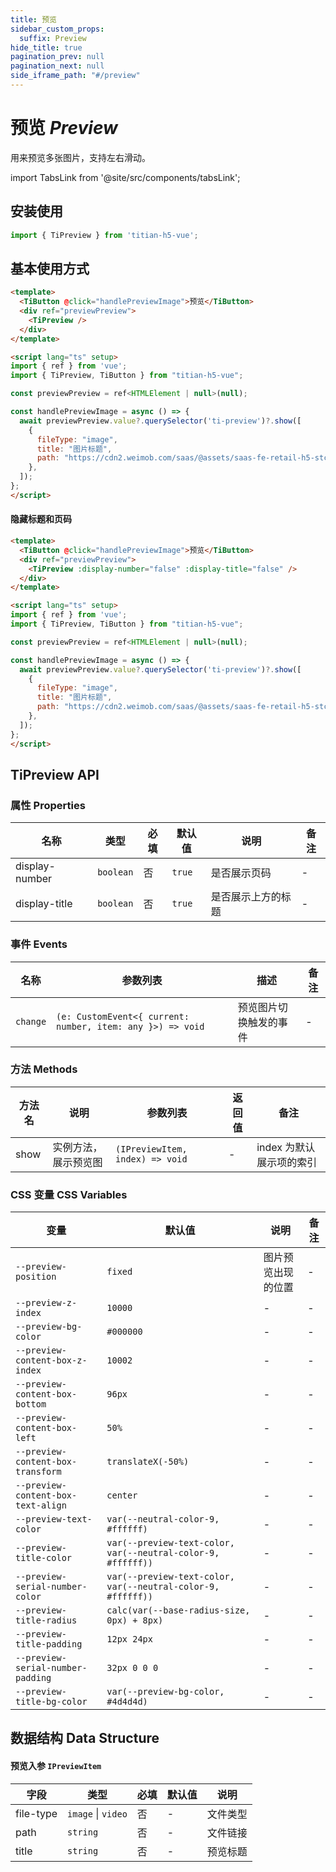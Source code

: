 ```yaml
---
title: 预览
sidebar_custom_props:
  suffix: Preview
hide_title: true
pagination_prev: null
pagination_next: null
side_iframe_path: "#/preview"
---
```


# 预览 _Preview_
用来预览多张图片，支持左右滑动。

import TabsLink from '@site/src/components/tabsLink';

<TabsLink id="tipreview-api" />

## 安装使用

```typescript jsx showLineNumbers
import { TiPreview } from 'titian-h5-vue';
```

## 基本使用方式

```html showLineNumbers
<template>
  <TiButton @click="handlePreviewImage">预览</TiButton>
  <div ref="previewPreview">
    <TiPreview />
  </div>
</template>

<script lang="ts" setup>
import { ref } from 'vue';
import { TiPreview, TiButton } from "titian-h5-vue";

const previewPreview = ref<HTMLElement | null>(null);

const handlePreviewImage = async () => {
  await previewPreview.value?.querySelector('ti-preview')?.show([
    {
      fileType: "image",
      title: "图片标题",
      path: "https://cdn2.weimob.com/saas/@assets/saas-fe-retail-h5-stc/image/titian/default1.png",
    },
  ]);
};
</script>
```

#### 隐藏标题和页码

```html showLineNumbers
<template>
  <TiButton @click="handlePreviewImage">预览</TiButton>
  <div ref="previewPreview">
    <TiPreview :display-number="false" :display-title="false" />
  </div>
</template>

<script lang="ts" setup>
import { ref } from 'vue';
import { TiPreview, TiButton } from "titian-h5-vue";

const previewPreview = ref<HTMLElement | null>(null);

const handlePreviewImage = async () => {
  await previewPreview.value?.querySelector('ti-preview')?.show([
    {
      fileType: "image",
      title: "图片标题",
      path: "https://cdn2.weimob.com/saas/@assets/saas-fe-retail-h5-stc/image/titian/default1.png",
    },
  ]);
};
</script>
```

## TiPreview API

### 属性 **Properties**

| 名称          | 类型      | 必填 | 默认值 | 说明               | 备注 |
| ------------- | --------- | ---- | ------ | ------------------ | ---- |
| display-number | `boolean` | 否   | `true` | 是否展示页码 | -    |
| display-title | `boolean` | 否   | `true` | 是否展示上方的标题 | -    |


### 事件 **Events**

| 名称      | 参数列表                                                    | 描述             | 备注 |
| --------- | ------------------------------------------------------------ | ---------------- | ---- |
| `change`  | `(e: CustomEvent<{ current: number, item: any }>) => void`  | 预览图片切换触发的事件 | -  |

### 方法 **Methods**
| 方法名        | 说明         | 参数列表                        | 返回值 | 备注 |
| ------------- | ------------ | --------------------------- | ------ |------ |
| show | 实例方法，展示预览图 | `(IPreviewItem, index) => void` | -      | index 为默认展示项的索引   |

### CSS 变量 **CSS Variables**

| 变量               | 默认值  |  说明               |备注 |
| ------------------ | ------------------ | ------- | ---- |
| `--preview-position` | `fixed` | 图片预览出现的位置 | -    |
| `--preview-z-index` | `10000` | - | - |
| `--preview-bg-color` | `#000000` | - | - |
| `--preview-content-box-z-index` | `10002` | - | - |
| `--preview-content-box-bottom` | `96px` | - | - |
| `--preview-content-box-left` | `50%`  | - | - |
| `--preview-content-box-transform` | `translateX(-50%)` | - | - |
| `--preview-content-box-text-align` | `center` | - | - |
| `--preview-text-color`  | `var(--neutral-color-9, #ffffff)` | - | - |
| `--preview-title-color` | `var(--preview-text-color, var(--neutral-color-9, #ffffff))` | - | - |
| `--preview-serial-number-color` | `var(--preview-text-color, var(--neutral-color-9, #ffffff))` | - | - |
| `--preview-title-radius` | `calc(var(--base-radius-size, 0px) + 8px)` | - | - |
| `--preview-title-padding` | `12px 24px` | - | - |
| `--preview-serial-number-padding` | `32px 0 0 0` | - | - |
| `--preview-title-bg-color`  | `var(--preview-bg-color, #4d4d4d)` | - | - |

## 数据结构 **Data Structure**

#### 预览入参 `IPreviewItem`

| 字段     | 类型     | 必填 | 默认值 | 说明   |
| -------- | -------- | ---- | ------ | ------ |
| file-type | `image` \| `video` | 否   | -   | 文件类型 |
| path     | `string` | 否   | -   | 文件链接 |
| title     | `string` | 否   | -   | 预览标题 |